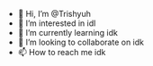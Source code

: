 - 👋 Hi, I’m @Trishyuh
- 👀 I’m interested in idl
- 🌱 I’m currently learning idk
- 💞️ I’m looking to collaborate on idk
- 📫 How to reach me idk

<!---
Trishyuh/Trishyuh is a ✨ special ✨ repository because its `README.md` (this file) appears on your GitHub profile.
You can click the Preview link to take a look at your changes.
--->
